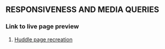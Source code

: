 ## RESPONSIVENESS AND MEDIA QUERIES

### Link to live page preview

1. [Huddle page recreation](https://amayomode.github.io/responsive%20page/)

   

